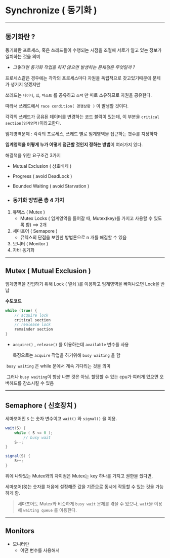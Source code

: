 # Synchronize ( 동기화 )

---

## 동기화란 ?

동기화란 프로세스, 혹은 쓰레드들이 수행되는 시점을 조절해 서로가 알고 있는 정보가 일치하는 것을 의미



- *그렇다면 동기화 작업을 하지 않으면 발생하는 문제점은 무엇일까 ?*

프로세스같은 경우에는 각각의 프로세스마다 자원을 독립적으로 갖고있기때문에 문제가 생기지 않겠지만

쓰레드는 `데이터`, `힙`, `텍스트` 를 공유하고 `스택` 만 따로 소유하므로 자원을 공유한다. 

따라서 쓰레드에서 `race condition( 경쟁상황 )` 이 발생할 것이다.



각각의 쓰레드가 공유된 데이터를 변경하는 코드 블럭이 있는데, 이 부분을 `critical section(임계영역)`이라고한다.

임계영역문제 : 각각의 프로세스, 쓰레드 별로 임계영역을 접근하는 갯수를 지정하자 

**임계영역을 어떻게 누가 어떻게 접근할 것인지 정하는 방법**이 여러가지 있다.

해결책을 위한 요구조건 3가지

- Mutual Exclusion ( 상호배제 )
- Progress ( avoid DeadLock )
- Bounded Waiting ( avoid Starvation )



- ### 동기화 방법론 총  4 가지 

1. 뮤텍스 ( Mutex )
   - Mutex Locks ( 임계영역을 들어갈 때, Mutex(key)를 가지고 사용할 수 있도록 함) ==> 2개
2. 세마포어 ( Semapore )
   - 뮤텍스의 단점을 보완한 방법론으로 n 개를 해결할 수 있음
3. 모니터 ( Monitor )
4. 자바 동기화 



---

## Mutex ( Mutual Exclusion )

임계영역을 진입하기 위해 Lock ( 열쇠 )를 이용하고 임계영역을 빠져나오면 Lock을 반납

**수도코드**

```java
while (true) {
    // acquire lock
    critical section 
    // realease lock
    remainder section 
}
```

- `acquire()` , `release()` 를 이용하는데 `available` 변수를 사용

  특징으로는 `acquire` 작업을 하기위해 `busy waiting` 을 함

​	  `busy waiting` 은 while 문에서 계속 기다리는 것을 의미

​	그러나 `busy waiting`이 항상 나쁜 것은 아님. 할당할 수 있는 cpu가 여러개 있으면 오버헤드를 감소시킬 수 있음

---

## Semaphore ( 신호장치 )

세마포어인 `S` 는 숫자 변수이고 `wait()` 와 `signal()` 을 이용.

```java
wait(S) {
    while ( S <= 0 );
    	// busy wait
    S--;
}

signal(S) {
    S++;
}
```

위에 나와있는 Mutex와의 차이점은 Mutex는 key 하나를 가지고 권한을 줬다면, 

세마포어(S)는 숫자를 처음에 설정해준 값을 기준으로 동시에 작동할 수 있는 것을 가능하게 함.

>  세마포어도 Mutex와 비슷하게 `busy wait` 문제를 겪을 수 있으나, `wait`을 이용해 `waiting queue` 를 이용한다. 

---

## Monitors 

- 모니터란
  - 어떤 변수를 사용해서 

